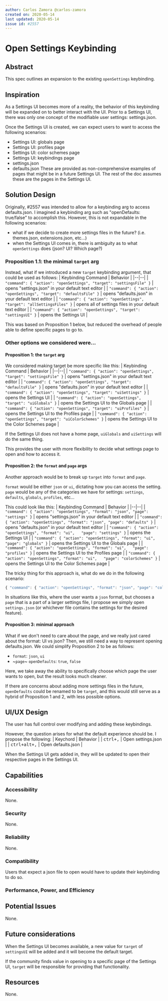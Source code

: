 ```yaml
---
author: Carlos Zamora @carlos-zamora
created on: 2020-05-14
last updated: 2020-05-14
issue id: #2557
---
```


# Open Settings Keybinding

## Abstract

This spec outlines an expansion to the existing `openSettings` keybinding.

## Inspiration

As a Settings UI becomes more of a reality, the behavior of this keybinding will be expanded on to better interact with the UI. Prior to a Settings UI, there was only one concept of the modifiable user settings: settings.json.

Once the Settings UI is created, we can expect users to want to access the following scenarios:
- Settings UI: globals page
- Settings UI: profiles page
- Settings UI: color schemes page
- Settings UI: keybindings page
- settings.json
- defaults.json
These are provided as non-comprehensive examples of pages that might be in a future Settings UI. The rest of the doc assumes these are the pages in the Settings UI.


## Solution Design
Originally, #2557 was intended to allow for a keybinding arg to access defaults.json. I imagined a keybinding arg such as "openDefaults: true/false" to accomplish this. However, this is not expandable in the following scenarios:
- what if we decide to create more settings files in the future? (i.e. themes.json, extensions.json, etc...)
- when the Settings UI comes in, there is ambiguity as to what `openSettings` does (json? UI? Which page?)

### Proposition 1.1: the minimal `target` arg
Instead, what if we introduced a new `target` keybinding argument, that could be used as follows:
| Keybinding Command | Behavior |
|--|--|
| `"command": { "action": "openSettings", "target": "settingsFile" }`       | opens "settings.json" in your default text editor |
| `"command": { "action": "openSettings", "target": "defaultsFile" }`       | opens "defaults.json" in your default text editor |
| `"command": { "action": "openSettings", "target": "allSettingsFiles" }`   | opens all of settings files in your default text editor |
| `"command": { "action": "openSettings", "target": "settingsUI" }`         | opens the Settings UI |

This was based on Proposition 1 below, but reduced the overhead of people able to define specific pages to go to.

### Other options we considered were...

#### Proposition 1: the `target` arg
We considered making target be more specific like this:
| Keybinding Command | Behavior |
|--|--|
| `"command": { "action": "openSettings", "target": "settingsFile" }`   | opens "settings.json" in your default text editor |
| `"command": { "action": "openSettings", "target": "defaultsFile" }`   | opens "defaults.json" in your default text editor |
| `"command": { "action": "openSettings", "target": "uiSettings" }`     | opens the Settings UI |
| `"command": { "action": "openSettings", "target": "uiGlobals" }`      | opens the Settings UI to the Globals page |
| `"command": { "action": "openSettings", "target": "uiProfiles" }`     | opens the Settings UI to the Profiles page |
| `"command": { "action": "openSettings", "target": "uiColorSchemes" }` | opens the Settings UI to the Color Schemes page |

If the Settings UI does not have a home page, `uiGlobals` and `uiSettings` will do the same thing.

This provides the user with more flexibility to decide what settings page to open and how to access it.

#### Proposition 2: the `format` and `page` args
Another approach would be to break up `target` into `format` and `page`.

`format` would be either `json` or `ui`, dictating how you can access the setting.
`page` would be any of the categories we have for settings: `settings`, `defaults`, `globals`, `profiles`, etc...

This could look like this:
| Keybinding Command | Behavior |
|--|--|
| `"command": { "action": "openSettings", "format": "json", "page": "settings" }`     | opens "settings.json" in your default text editor |
| `"command": { "action": "openSettings", "format": "json", "page": "defaults" }`     | opens "defaults.json" in your default text editor |
| `"command": { "action": "openSettings", "format": "ui",   "page": "settings" }`     | opens the Settings UI |
| `"command": { "action": "openSettings", "format": "ui",   "page": "globals" }`      | opens the Settings UI to the Globals page |
| `"command": { "action": "openSettings", "format": "ui",   "page": "profiles" }`     | opens the Settings UI to the Profiles page |
| `"command": { "action": "openSettings", "format": "ui",   "page": "colorSchemes" }` | opens the Settings UI to the Color Schemes page |

The tricky thing for this approach is, what do we do in the following scenario:
```js
{ "command": { "action": "openSettings", "format": "json", "page": "colorSchemes" } }
```
In situations like this, where the user wants a `json` format, but chooses a `page` that is a part of a larger settings file, I propose we simply open `settings.json` (or whichever file contains the settings for the desired feature).

#### Proposition 3: minimal approach
What if we don't need to care about the page, and we really just cared about the format: UI vs json? Then, we still need a way to represent opening defaults.json. We could simplify Proposition 2 to be as follows:
- `format`: `json`, `ui`
- ~`page`~ `openDefaults`: `true`, `false`

Here, we take away the ability to specifically choose which page the user wants to open, but the result looks much cleaner.

If there are concerns about adding more settings files in the future, `openDefaults` could be renamed to be `target`, and this would still serve as a hybrid of Proposition 1 and 2, with less possible options.

## UI/UX Design

The user has full control over modifying and adding these keybindings.

However, the question arises for what the default experience should be. I propose the following:
| Keychord | Behavior |
| <kbd>ctrl+,</kbd> | Open settings.json |
| <kbd>ctrl+alt+,</kbd> | Open defaults.json |

When the Settings UI gets added in, they will be updated to open their respective pages in the Settings UI.

## Capabilities

### Accessibility

None.

### Security

None.

### Reliability

None.

### Compatibility

Users that expect a json file to open would have to update their keybinding to do so.

### Performance, Power, and Efficiency

## Potential Issues

None.

## Future considerations

When the Settings UI becomes available, a new value for `target` of `settingsUI` will be added and it will become the default target.

If the community finds value in opening to a specific page of the Settings UI, `target` will be responsible for providing that functionality.

## Resources

None.
